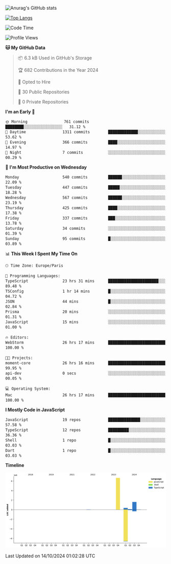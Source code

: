 ![Anurag's GitHub stats](https://github-readme-stats.vercel.app/api?username=sufiane&theme=dark&show_icons=true&count_private=true)


[![Top Langs](https://github-readme-stats.vercel.app/api/top-langs/?username=sufiane&layout=compact)](https://github.com/anuraghazra/github-readme-stats)

<!--START_SECTION:waka-->
![Code Time](http://img.shields.io/badge/Code%20Time-1%2C389%20hrs%202%20mins-blue)

![Profile Views](http://img.shields.io/badge/Profile%20Views-0-blue)

**🐱 My GitHub Data** 

> 📦 6.3 kB Used in GitHub's Storage 
 > 
> 🏆 682 Contributions in the Year 2024
 > 
> 💼 Opted to Hire
 > 
> 📜 30 Public Repositories 
 > 
> 🔑 0 Private Repositories 
 > 
**I'm an Early 🐤** 

```text
🌞 Morning                761 commits         ████████░░░░░░░░░░░░░░░░░   31.12 % 
🌆 Daytime                1311 commits        █████████████░░░░░░░░░░░░   53.62 % 
🌃 Evening                366 commits         ████░░░░░░░░░░░░░░░░░░░░░   14.97 % 
🌙 Night                  7 commits           ░░░░░░░░░░░░░░░░░░░░░░░░░   00.29 % 
```
📅 **I'm Most Productive on Wednesday** 

```text
Monday                   540 commits         ██████░░░░░░░░░░░░░░░░░░░   22.09 % 
Tuesday                  447 commits         █████░░░░░░░░░░░░░░░░░░░░   18.28 % 
Wednesday                567 commits         ██████░░░░░░░░░░░░░░░░░░░   23.19 % 
Thursday                 425 commits         ████░░░░░░░░░░░░░░░░░░░░░   17.38 % 
Friday                   337 commits         ███░░░░░░░░░░░░░░░░░░░░░░   13.78 % 
Saturday                 34 commits          ░░░░░░░░░░░░░░░░░░░░░░░░░   01.39 % 
Sunday                   95 commits          █░░░░░░░░░░░░░░░░░░░░░░░░   03.89 % 
```


📊 **This Week I Spent My Time On** 

```text
🕑︎ Time Zone: Europe/Paris

💬 Programming Languages: 
TypeScript               23 hrs 31 mins      ██████████████████████░░░   89.48 % 
TSConfig                 1 hr 14 mins        █░░░░░░░░░░░░░░░░░░░░░░░░   04.72 % 
JSON                     44 mins             █░░░░░░░░░░░░░░░░░░░░░░░░   02.84 % 
Prisma                   20 mins             ░░░░░░░░░░░░░░░░░░░░░░░░░   01.31 % 
JavaScript               15 mins             ░░░░░░░░░░░░░░░░░░░░░░░░░   01.00 % 

🔥 Editors: 
WebStorm                 26 hrs 17 mins      █████████████████████████   100.00 % 

🐱‍💻 Projects: 
moment-core              26 hrs 16 mins      █████████████████████████   99.95 % 
api-dev                  0 secs              ░░░░░░░░░░░░░░░░░░░░░░░░░   00.05 % 

💻 Operating System: 
Mac                      26 hrs 17 mins      █████████████████████████   100.00 % 
```

**I Mostly Code in JavaScript** 

```text
JavaScript               19 repos            ██████████████░░░░░░░░░░░   57.58 % 
TypeScript               12 repos            █████████░░░░░░░░░░░░░░░░   36.36 % 
Shell                    1 repo              █░░░░░░░░░░░░░░░░░░░░░░░░   03.03 % 
Dart                     1 repo              █░░░░░░░░░░░░░░░░░░░░░░░░   03.03 % 
```



**Timeline**

![Lines of Code chart](https://raw.githubusercontent.com/Sufiane/Sufiane/main/assets/bar_graph.png)


 Last Updated on 14/10/2024 01:02:28 UTC
<!--END_SECTION:waka-->


<!--
**Sufiane/sufiane** is a ✨ _special_ ✨ repository because its `README.md` (this file) appears on your GitHub profile.

Here are some ideas to get you started:

- 🔭 I’m currently working on ...
- 🌱 I’m currently learning ...
- 👯 I’m looking to collaborate on ...
- 🤔 I’m looking for help with ...
- 💬 Ask me about ...
- 📫 How to reach me: ...
- 😄 Pronouns: ...
- ⚡ Fun fact: ...
-->
